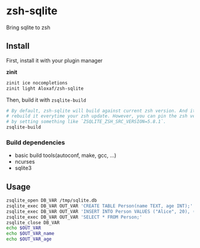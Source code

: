 # zsh-sqlite

Bring sqlite to zsh

## Install

First, install it with your plugin manager

**zinit**

```zsh
zinit ice nocompletions
zinit light Aloxaf/zsh-sqlite
```

Then, build it with `zsqlite-build`

```zsh
# By default, zsh-sqlite will build against current zsh version. And it will ask you to
# rebuild it everytime your zsh update. However, you can pin the zsh version it use
# by setting something like `ZSQLITE_ZSH_SRC_VERSION=5.8.1`.
zsqlite-build
```

### Build dependencies

- basic build tools(autoconf, make, gcc, ...)
- ncurses
- sqlite3

## Usage

```zsh
zsqlite_open DB_VAR /tmp/sqlite.db
zsqlite_exec DB_VAR OUT_VAR 'CREATE TABLE Person(name TEXT, age INT);'
zsqlite_exec DB_VAR OUT_VAR 'INSERT INTO Person VALUES ("Alice", 20), ("Bob", 21);'
zsqlite_exec DB_VAR OUT_VAR 'SELECT * FROM Person;'
zsqlite_close DB_VAR
echo $OUT_VAR
echo $OUT_VAR_name
echo $OUT_VAR_age
```

